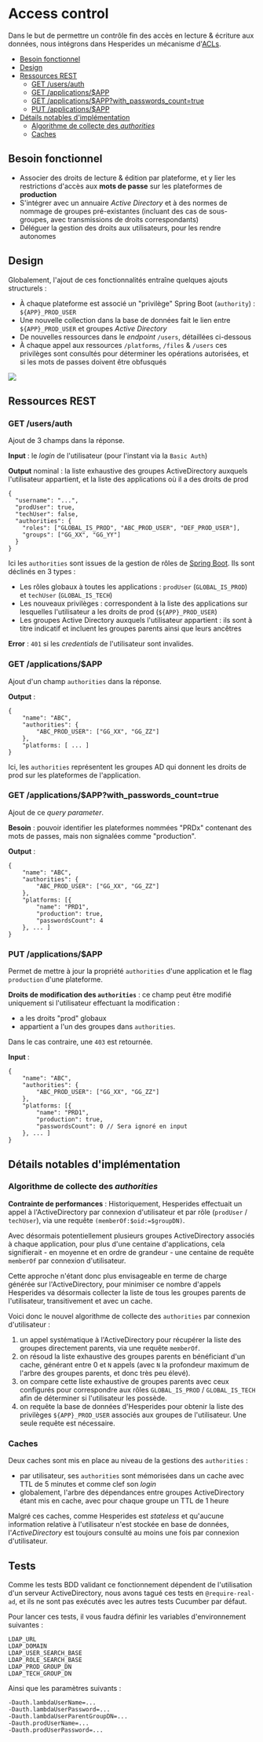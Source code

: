 # Access control

Dans le but de permettre un contrôle fin des accès en lecture & écriture aux données,
nous intégrons dans Hesperides un mécanisme d'[ACLs](https://fr.wikipedia.org/wiki/Access_Control_List).

<!-- Pour mettre à jour ce sommaire: 
    markdown-toc --indent "    " -i access_control.md
-->

<!-- toc -->

- [Besoin fonctionnel](#besoin-fonctionnel)
- [Design](#design)
- [Ressources REST](#ressources-rest)
    * [GET /users/auth](#get-usersauth)
    * [GET /applications/$APP](#get-applicationsapp)
    * [GET /applications/$APP?with_passwords_count=true](#get-applicationsappwith_passwords_counttrue)
    * [PUT /applications/$APP](#put-applicationsapp)
- [Détails notables d'implémentation](#details-notables-dimplementation)
    * [Algorithme de collecte des _authorities_](#algorithme-de-collecte-des-_authorities_)
    * [Caches](#caches)

<!-- tocstop -->

## Besoin fonctionnel

- Associer des droits de lecture & édition par plateforme, et y lier les restrictions d'accès aux **mots de passe** sur les plateformes de **production**
- S'intégrer avec un annuaire _Active Directory_ et à des normes de nommage de groupes pré-existantes
(incluant des cas de sous-groupes, avec transmissions de droits correspondants)
- Déléguer la gestion des droits aux utilisateurs, pour les rendre autonomes


## Design

Globalement, l'ajout de ces fonctionnalités entraîne quelques ajouts structurels :
- À chaque plateforme est associé un "privilège" Spring Boot (`authority`) : `${APP}_PROD_USER`
- Une nouvelle collection dans la base de données fait le lien entre `${APP}_PROD_USER` et groupes _Active Directory_
- De nouvelles ressources dans le _endpoint_ `/users`, détaillées ci-dessous
- À chaque appel aux ressources `/platforms`, `/files` & `/users` ces privilèges sont consultés pour déterminer les opérations autorisées,
et si les mots de passes doivent être obfusqués

![](ACLs-pseudo-UML.png)


## Ressources REST

### GET /users/auth

Ajout de 3 champs dans la réponse.

**Input** : le _login_ de l'utilisateur (pour l'instant via la `Basic Auth`)

**Output** nominal : la liste exhaustive des groupes ActiveDirectory auxquels l'utilisateur appartient, et la liste des applications où il a des droits de prod
```
{
  "username": "...",
  "prodUser": true,
  "techUser": false,
  "authorities": {
    "roles": ["GLOBAL_IS_PROD", "ABC_PROD_USER", "DEF_PROD_USER"],
    "groups": ["GG_XX", "GG_YY"]
  }
}
```

Ici les `authorities` sont issues de la gestion de rôles de [Spring Boot](https://www.baeldung.com/role-and-privilege-for-spring-security-registration).
Ils sont déclinés en 3 types :
- Les rôles globaux à toutes les applications : `prodUser` (`GLOBAL_IS_PROD`) et `techUser` (`GLOBAL_IS_TECH`)
- Les nouveaux privilèges : correspondent à la liste des applications sur lesquelles l'utilisateur a les droits de prod (`${APP}_PROD_USER`)
- Les groupes Active Directory auxquels l'utilisateur appartient : ils sont à titre indicatif et incluent les groupes parents ainsi que leurs ancêtres

**Error** : `401` si les _credentials_ de l'utilisateur sont invalides.

### GET /applications/$APP

Ajout d'un champ `authorities` dans la réponse.

**Output** : 
```
{
    "name": "ABC",
    "authorities": {
        "ABC_PROD_USER": ["GG_XX", "GG_ZZ"]
    },
    "platforms: [ ... ]
}
```

Ici, les `authorities` représentent les groupes AD qui donnent les droits de prod sur les plateformes de l'application.

### GET /applications/$APP?with_passwords_count=true

Ajout de ce _query parameter_.

**Besoin** : pouvoir identifier les plateformes nommées "PRDx" contenant des mots de passes,
mais non signalées comme "production".

**Output** :
```
{
    "name": "ABC",
    "authorities": {
        "ABC_PROD_USER": ["GG_XX", "GG_ZZ"]
    },
    "platforms: [{
        "name": "PRD1",
        "production": true,
        "passwordsCount": 4
    }, ... ]
}
```

### PUT /applications/$APP

Permet de mettre à jour la propriété `authorities` d'une application et le flag `production` d'une plateforme.

**Droits de modification des `authorities`** : ce champ peut être modifié uniquement si l'utilisateur effectuant la modification :
- a les droits "prod" globaux
- appartient a l'un des groupes dans `authorities`.

Dans le cas contraire, une `403` est retournée.

**Input** :
```
{
    "name": "ABC",
    "authorities": {
        "ABC_PROD_USER": ["GG_XX", "GG_ZZ"]
    },
    "platforms: [{
        "name": "PRD1",
        "production": true,
        "passwordsCount": 0 // Sera ignoré en input
    }, ... ]
}
```

## Détails notables d'implémentation

### Algorithme de collecte des _authorities_

**Contrainte de performances** : Historiquement, Hesperides effectuait un appel à l'ActiveDirectory par connexion d'utilisateur et par rôle (`prodUser` / `techUser`),
via une requête `(memberOf:$oid:=$groupDN)`.

Avec désormais potentiellement plusieurs groupes ActiveDirectory associés à chaque application,
pour plus d'une centaine d'applications, cela signifierait - en moyenne et en ordre de grandeur - une centaine de requête `memberOf` par connexion d'utilisateur.

Cette approche n'étant donc plus envisageable en terme de charge générée sur l'ActiveDirectory,
pour minimiser ce nombre d'appels Hesperides va désormais collecter la liste de tous les groupes parents de l'utilisateur,
transitivement et avec un cache.

Voici donc le nouvel algorithme de collecte des `authorities` par connexion d'utilisateur :
1. un appel systématique à l'ActiveDirectory pour récupérer la liste des groupes directement parents, via une requête `memberOf`.
2. on résoud la liste exhaustive des groupes parents en bénéficiant d'un cache, générant entre 0 et `N` appels
(avec `N` la profondeur maximum de l'arbre des groupes parents, et donc très peu élevé).
3. on compare cette liste exhaustive de groupes parents avec ceux configurés pour correspondre aux rôles `GLOBAL_IS_PROD` / `GLOBAL_IS_TECH`
afin de déterminer si l'utilisateur les possède.
4. on requête la base de données d'Hesperides pour obtenir la liste des privilèges `${APP}_PROD_USER` associés aux groupes de l'utilisateur.
Une seule requête est nécessaire.


### Caches

Deux caches sont mis en place au niveau de la gestions des `authorities` :

- par utilisateur, ses `authorities` sont mémorisées dans un cache avec TTL de 5 minutes et comme clef son _login_
- globalement, l'arbre des dépendances entre groupes ActiveDirectory étant mis en cache, avec pour chaque groupe un TTL de 1 heure

Malgré ces caches, comme Hesperides est _stateless_ et qu'aucune information relative à l'utilisateur n'est stockée en base de données,
l'_ActiveDirectory_ est toujours consulté au moins une fois par connexion d'utilisateur.


## Tests

Comme les tests BDD validant ce fonctionnement dépendent de l'utilisation d'un serveur ActiveDirectory,
nous avons tagué ces tests en `@require-real-ad`, et ils ne sont pas exécutés avec les autres tests Cucumber par défaut.

Pour lancer ces tests, il vous faudra définir les variables d'environnement suivantes :

    LDAP_URL
    LDAP_DOMAIN
    LDAP_USER_SEARCH_BASE
    LDAP_ROLE_SEARCH_BASE
    LDAP_PROD_GROUP_DN
    LDAP_TECH_GROUP_DN

Ainsi que les paramètres suivants :

    -Dauth.lambdaUserName=...
    -Dauth.lambdaUserPassword=...
    -Dauth.lambdaUserParentGroupDN=...
    -Dauth.prodUserName=...
    -Dauth.prodUserPassword=...
